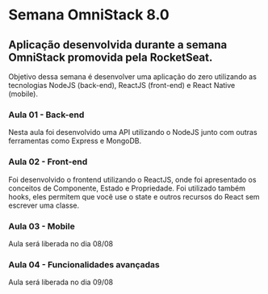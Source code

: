 Semana OmniStack 8.0
===

## Aplicação desenvolvida durante a semana OmniStack promovida pela RocketSeat.

Objetivo dessa semana é desenvolver uma aplicação do zero utilizando as tecnologias NodeJS (back-end), ReactJS (front-end) e React Native (mobile).

### Aula 01 - Back-end
Nesta aula foi desenvolvido uma API utilizando o NodeJS junto com outras ferramentas como Express e MongoDB.


### Aula 02 - Front-end

Foi desenvolvido o frontend utilizando o ReactJS, onde foi apresentado os conceitos de Componente, Estado e Propriedade. Foi utilizado também hooks, eles permitem que você use o state e outros recursos do React sem escrever uma classe.

### Aula 03 - Mobile

Aula será liberada no dia 08/08

### Aula 04 - Funcionalidades avançadas

Aula será liberada no dia 09/08

